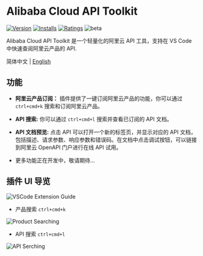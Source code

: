# Alibaba Cloud API Toolkit

[![Version](https://img.shields.io/visual-studio-marketplace/v/alibabacloud-openapi.vscode-alicloud-api)](https://marketplace.visualstudio.com/items?itemName=alibabacloud-openapi.vscode-alicloud-api)
[![Installs](https://img.shields.io/visual-studio-marketplace/i/alibabacloud-openapi.vscode-alicloud-api)](https://marketplace.visualstudio.com/items?itemName=alibabacloud-openapi.vscode-alicloud-api)
[![Ratings](https://img.shields.io/visual-studio-marketplace/r/alibabacloud-openapi.vscode-alicloud-api)](https://marketplace.visualstudio.com/items?itemName=alibabacloud-openapi.vscode-alicloud-api)
![beta](https://img.shields.io/badge/beta-version)

Alibaba Cloud API Toolkit 是一个轻量化的阿里云 API 工具，支持在 VS Code 中快速查阅阿里云产品的 API.

简体中文 | [English](./README.en-US.md)

## 功能

* **阿里云产品订阅：** 插件提供了一键订阅阿里云产品的功能，你可以通过 `ctrl+cmd+k` 搜索和订阅阿里云产品。

* **API 搜索:** 你可以通过 `ctrl+cmd+l` 搜索并查看已订阅的 API 文档。

* **API 文档预览:** 点击 API 可以打开一个新的标签页，并显示对应的 API 文档，包括描述、请求参数、响应参数和错误码。在文档中点击调试按钮，可以链接到阿里云 OpenAPI 门户进行在线 API 试用。

* 更多功能正在开发中，敬请期待...

## 插件 UI 导览

![VSCode Extension Guide](https://img.alicdn.com/imgextra/i2/O1CN01VJNeqk1NKrbDtTotP_!!6000000001552-0-tps-2310-1524.jpg)

 * 产品搜索 `ctrl+cmd+k`

![Product Searching](https://img.alicdn.com/imgextra/i1/O1CN01bcJ5DM1RpmnlOjDHK_!!6000000002161-0-tps-1202-798.jpg)

 * API 搜索 `ctrl+cmd+l`

![API Serching](https://img.alicdn.com/imgextra/i1/O1CN01KaWkBF1UfCUkY0N3v_!!6000000002544-0-tps-1286-518.jpg)

